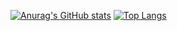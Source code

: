[![Anurag's GitHub stats](https://github-readme-stats.vercel.app/api?username=DJJeon0912)](https://github.com/anuraghazra/github-readme-stats)
[![Top Langs](https://github-readme-stats.vercel.app/api/top-langs/?username=DJJeon0912)](https://github.com/anuraghazra/github-readme-stats)
